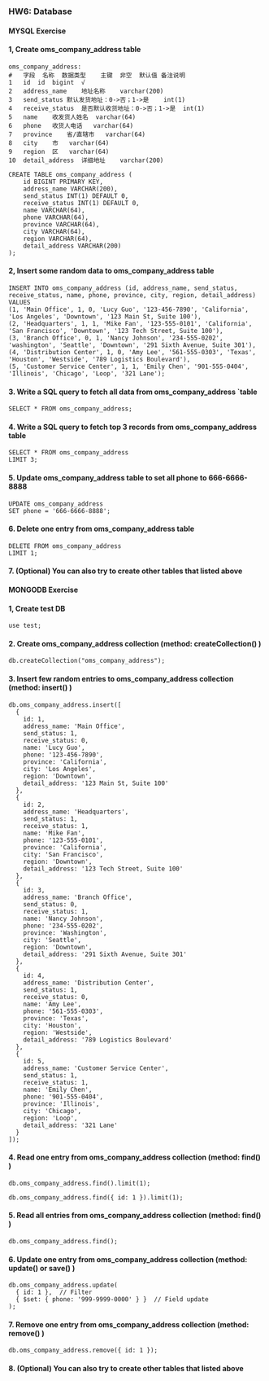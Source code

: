 ### HW6: Database

#### MYSQL Exercise

#### 1, Create oms_company_address  table

```
oms_company_address:
#	字段	名称	数据类型	主键	⾮空	默认值	备注说明
1	id	id	bigint	√	
2	address_name	地址名称	varchar(200)
3	send_status	默认发货地址：0->否；1->是	int(1)	
4	receive_status	是否默认收货地址：0->否；1->是	int(1)	
5	name	收发货⼈姓名	varchar(64)	
6	phone	收货⼈电话	varchar(64)	
7	province	省/直辖市	varchar(64)	
8	city	市	varchar(64)	
9	region	区	varchar(64)	
10	detail_address	详细地址	varchar(200)
```
```
CREATE TABLE oms_company_address (
    id BIGINT PRIMARY KEY,
    address_name VARCHAR(200),
    send_status INT(1) DEFAULT 0,
    receive_status INT(1) DEFAULT 0,
    name VARCHAR(64),
    phone VARCHAR(64),
    province VARCHAR(64),
    city VARCHAR(64),
    region VARCHAR(64),
    detail_address VARCHAR(200)
);
```

#### 2, Insert some random data to oms_company_address  table

```
INSERT INTO oms_company_address (id, address_name, send_status, receive_status, name, phone, province, city, region, detail_address)
VALUES
(1, 'Main Office', 1, 0, 'Lucy Guo', '123-456-7890', 'California', 'Los Angeles', 'Downtown', '123 Main St, Suite 100'),
(2, 'Headquarters', 1, 1, 'Mike Fan', '123-555-0101', 'California', 'San Francisco', 'Downtown', '123 Tech Street, Suite 100'),
(3, 'Branch Office', 0, 1, 'Nancy Johnson', '234-555-0202', 'washington', 'Seattle', 'Downtown', '291 Sixth Avenue, Suite 301'),
(4, 'Distribution Center', 1, 0, 'Amy Lee', '561-555-0303', 'Texas', 'Houston', 'Westside', '789 Logistics Boulevard'),
(5, 'Customer Service Center', 1, 1, 'Emily Chen', '901-555-0404', 'Illinois', 'Chicago', 'Loop', '321 Lane');
```

#### 3. Write a SQL query to fetch all data from oms_company_address  `table

```
SELECT * FROM oms_company_address;
```

#### 4. Write a SQL query to fetch top 3 records from oms_company_address  table

```
SELECT * FROM oms_company_address
LIMIT 3;
```

#### 5. Update oms_company_address  table to set all phone to 666-6666-8888

```
UPDATE oms_company_address
SET phone = '666-6666-8888';
```

#### 6. Delete one entry from oms_company_address  table

```
DELETE FROM oms_company_address
LIMIT 1;
```

#### 7. (Optional) You can also try to create other tables that listed above




#### MONGODB Exercise

#### 1, Create test DB

```
use test;
```

#### 2. Create oms_company_address  collection  (method: createCollection() )

```
db.createCollection("oms_company_address");
```

#### 3. Insert few random entries to oms_company_address  collection (method: insert() )

```
db.oms_company_address.insert([
  {
    id: 1,
    address_name: 'Main Office',
    send_status: 1,
    receive_status: 0,
    name: 'Lucy Guo',
    phone: '123-456-7890',
    province: 'California',
    city: 'Los Angeles',
    region: 'Downtown',
    detail_address: '123 Main St, Suite 100'
  },
  {
    id: 2,
    address_name: 'Headquarters',
    send_status: 1,
    receive_status: 1,
    name: 'Mike Fan',
    phone: '123-555-0101',
    province: 'California',
    city: 'San Francisco',
    region: 'Downtown',
    detail_address: '123 Tech Street, Suite 100'
  },
  {
    id: 3,
    address_name: 'Branch Office',
    send_status: 0,
    receive_status: 1,
    name: 'Nancy Johnson',
    phone: '234-555-0202',
    province: 'Washington',
    city: 'Seattle',
    region: 'Downtown',
    detail_address: '291 Sixth Avenue, Suite 301'
  },
  {
    id: 4,
    address_name: 'Distribution Center',
    send_status: 1,
    receive_status: 0,
    name: 'Amy Lee',
    phone: '561-555-0303',
    province: 'Texas',
    city: 'Houston',
    region: 'Westside',
    detail_address: '789 Logistics Boulevard'
  },
  {
    id: 5,
    address_name: 'Customer Service Center',
    send_status: 1,
    receive_status: 1,
    name: 'Emily Chen',
    phone: '901-555-0404',
    province: 'Illinois',
    city: 'Chicago',
    region: 'Loop',
    detail_address: '321 Lane'
  }
]);
```

#### 4. Read one entry from oms_company_address  collection (method: find() )

```
db.oms_company_address.find().limit(1);

db.oms_company_address.find({ id: 1 }).limit(1);
```

#### 5. Read all entries from oms_company_address  collection (method: find() )

```
db.oms_company_address.find();
```

#### 6. Update one entry from oms_company_address collection (method: update() or save() )

```
db.oms_company_address.update(
  { id: 1 },  // Filter
  { $set: { phone: '999-9999-0000' } }  // Field update
);
```

#### 7. Remove one entry from oms_company_address collection (method: remove() )

```
db.oms_company_address.remove({ id: 1 });
```

#### 8. (Optional) You can also try to create other tables that listed above